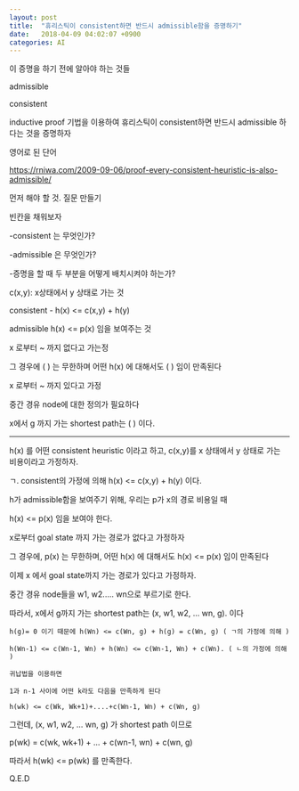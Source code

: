 ```yaml
---
layout: post
title:  "휴리스틱이 consistent하면 반드시 admissible함을 증명하기"
date:   2018-04-09 04:02:07 +0900
categories: AI 
---
```


이 증명을 하기 전에 알아야 하는 것들

admissible 

consistent

inductive proof 기법을 이용하여 휴리스틱이 consistent하면 반드시 admissible 하다는 것을 증명하자

영어로 된 단어

https://rniwa.com/2009-09-06/proof-every-consistent-heuristic-is-also-admissible/

먼저 해야 할 것. 질문 만들기  

빈칸을 채워보자 

-consistent 는 무엇인가?

-admissible 은 무엇인가?

-증명을 할 때 두 부분을 어떻게 배치시켜야 하는가?

c(x,y): x상태에서 y 상태로 가는 것

consistent - h(x) <= c(x,y) + h(y)

admissible h(x) <= p(x) 임을 보여주는 것

x 로부터 ~ 까지 없다고 가는정

그 경우에 ( ) 는 무한하며 어떤 h(x) 에 대해서도 (        ) 임이 만족된다

x 로부터 ~ 까지 있다고 가정

중간 경유 node에 대한 정의가 필요하다

x에서 g 까지 가는 shortest path는  (                     ) 이다.

---------------------------------------------------------------------------------------------------------------------------

h(x) 를 어떤  consistent heuristic 이라고 하고, c(x,y)를 
x 상태에서 y 상태로 가는 비용이라고 가정하자.

ㄱ. consistent의 가정에 의해 h(x) <= c(x,y) + h(y) 이다.

h가 admissible함을 보여주기 위해, 우리는 p가 x의 경로 비용일 때

h(x) <= p(x) 임을 보여야 한다.

x로부터 goal state 까지 가는 경로가 없다고 가정하자

그 경우에, p(x) 는 무한하며, 어떤 h(x) 에 대해서도 h(x) <= p(x) 임이 만족된다

이제 x 에서 goal state까지 가는 경로가 있다고 가정하자.

중간 경유 node들을 w1, w2..... wn으로 부르기로 한다.

따라서, x에서 g까지 가는 shortest path는 (x, w1, w2, ... wn, g). 이다

    h(g)= 0 이기 때문에 h(Wn) <= c(Wn, g) + h(g) = c(Wn, g) ( ㄱ의 가정에 의해 )

    h(Wn-1) <= c(Wn-1, Wn) + h(Wn) <= c(Wn-1, Wn) + c(Wn). ( ㄴ의 가정에 의해  )

    귀납법을 이용하면

    1과 n-1 사이에 어떤 k라도 다음을 만족하게 된다

    h(wk) <= c(Wk, Wk+1)+....+c(Wn-1, Wn) + c(Wn, g)

그런데, (x, w1, w2, ... wn, g) 가 shortest path 이므로

p(wk) =  c(wk, wk+1) + ... + c(wn-1, wn) + c(wn, g)

따라서 h(wk) <= p(wk) 를 만족한다.

Q.E.D